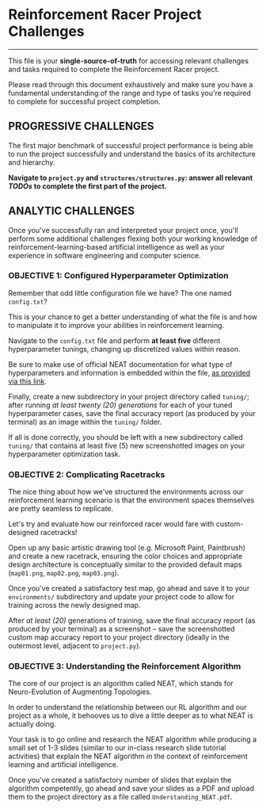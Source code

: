 # Reinforcement Racer Project Challenges

---

This file is your **single-source-of-truth** for accessing relevant challenges and tasks required to complete the Reinforcement Racer project. 

Please read through this document exhaustively and make sure you have a fundamental understanding of the range and type of tasks you're required to complete for successful project completion. 

## PROGRESSIVE CHALLENGES

The first major benchmark of successful project performance is being able to run the project successfully and understand the basics of its architecture and hierarchy.

**Navigate to `project.py` and `structures/structures.py`: answer all relevant _TODOs_ to complete the first part of the project.**

## ANALYTIC CHALLENGES

Once you've successfully ran and interpreted your project once, you'll perform some additional challenges flexing both your working knowledge of reinforcement-learning-based artificial intelligence as well as your experience in software engineering and computer science. 

### OBJECTIVE 1: Configured Hyperparameter Optimization

Remember that odd little configuration file we have? The one named `config.txt`? 

This is your chance to get a better understanding of what the file is and how to manipulate it to improve your abilities in reinforcement learning.

Navigate to the `config.txt` file and perform **at least five** different hyperparameter tunings, changing up discretized values within reason. 

Be sure to make use of official NEAT documentation for what type of hyperparameters and information is embedded within the file, [as provided via this link](https://neat-python.readthedocs.io/en/latest/config_file.html).

Finally, create a new subdirectory in your project directory called `tuning/`; after running _at least twenty (20) generations_ for each of your tuned hyperparameter cases, save the final accuracy report (as produced by your terminal) as an image within the `tuning/` folder.

If all is done correctly, you should be left with a new subdirectory called `tuning/` that contains at least five (5) new screenshotted images on your hyperparameter optimization task.

### OBJECTIVE 2: Complicating Racetracks

The nice thing about how we've structured the environments across our reinforcement learning scenario is that the environment spaces themselves are pretty seamless to replicate.

Let's try and evaluate how our reinforced racer would fare with custom-designed racetracks!

Open up any basic artistic drawing tool (e.g. Microsoft Paint, Paintbrush) and create a new racetrack, ensuring the color choices and appropriate design architecture is conceptually similar to the provided default maps (`map01.png`, `map02.png`, `map03.png`). 

Once you've created a satisfactory test map, go ahead and save it to your `environments/` subdirectory and update your project code to allow for training across the newly designed map.

After _at least (20)_ generations of training, save the final accuracy report (as produced by your terminal) as a screenshot – save the screenshotted custom map accuracy report to your project directory (ideally in the outermost level, adjacent to `project.py`).

### OBJECTIVE 3: Understanding the Reinforcement Algorithm

The core of our project is an algorithm called NEAT, which stands for Neuro-Evolution of Augmenting Topologies.

In order to understand the relationship between our RL algorithm and our project as a whole, it behooves us to dive a little deeper as to what NEAT is actually doing. 

Your task is to go online and research the NEAT algorithm while producing a small set of 1-3 slides (similar to our in-class research slide tutorial activities) that explain the NEAT algorithm in the context of reinforcement learning and artificial intelligence.

Once you've created a satisfactory number of slides that explain the algorithm competently, go ahead and save your slides as a PDF and upload them to the project directory as a file called `Understanding_NEAT.pdf`. 